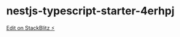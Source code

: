 # nestjs-typescript-starter-4erhpj

[Edit on StackBlitz ⚡️](https://stackblitz.com/edit/nestjs-typescript-starter-4erhpj)